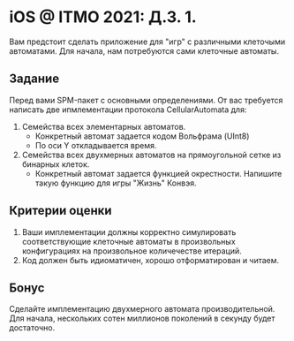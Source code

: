 # iOS @ ITMO 2021: Д.З. 1.

Вам предстоит сделать приложение для "игр" с различными клеточыми автоматами. Для начала, нам потребуются сами клеточные автоматы. 

## Задание

Перед вами SPM-пакет с основными определениями. От вас требуется написать две ипмлементации протокола CellularAutomata для:
1. Семейства всех элементарных автоматов. 
    - Конкретный автомат задается кодом Вольфрама (UInt8)
    - По оси Y откладывается время.
2. Семейства всех двухмерных автоматов на прямоугольной сетке из бинарных клеток. 
    - Конкретный автомат задается функцией окрестности. Напишите такую функцию для игры "Жизнь" Конвэя. 

## Критерии оценки 

1. Ваши имплементации должны корректно симулировать соответствующие клеточные автоматы в произвольных конфигурациях на произвольное количечестве итераций.
2. Код должен быть идиоматичен, хорошо отформатирован и читаем.

## Бонус

Сделайте имплементацию двухмерного автомата производительной. Для начала, нескольких сотен миллионов поколений в секунду будет достаточно.
